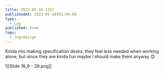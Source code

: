 ```yaml
---
title: 2023-05-18-1157
publishedAt: 2023-05-18T01:00:00
type:
  - Log
published: true
tags:
  - log/design
---
```



Kinda mis making specification desks, they feel less needed when working alone, but since they are kinda fun maybe I should make them anyway 😊

![[Slide 16_9 - 29.png]]
